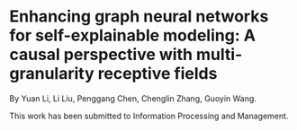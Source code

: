 # Enhancing graph neural networks for self-explainable modeling: A causal perspective with multi-granularity receptive fields

 By Yuan Li, Li Liu, Penggang Chen, Chenglin Zhang, Guoyin Wang.

 This work has been submitted to Information Processing and Management.
